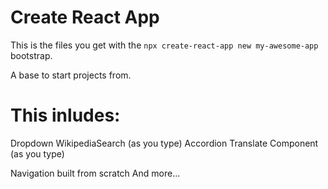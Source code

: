 # Create React App

This is the files you get with the `npx create-react-app new my-awesome-app` bootstrap.

A base to start projects from.

# This inludes:

Dropdown
WikipediaSearch (as you type)
Accordion
Translate Component (as you type)

Navigation built from scratch
And more...
